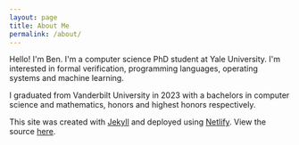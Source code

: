 ```yaml
---
layout: page
title: About Me
permalink: /about/
---
```

Hello! I'm Ben.  I'm a computer science PhD student
at Yale University.  I'm interested in formal verification,
programming languages, operating systems and machine learning.

I graduated from Vanderbilt University in 2023 with a bachelors
in computer science and mathematics, honors and highest honors
respectively.

This site was created with [Jekyll](https://jekyllrb.com/) and
deployed using [Netlify](https://www.netlify.com/). View the
source [here](https://github.com/siraben/siraben.github.io).
